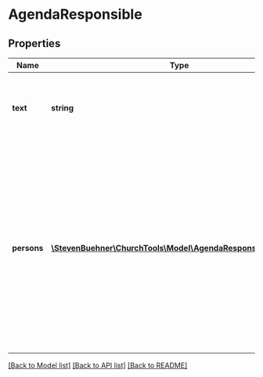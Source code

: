 # AgendaResponsible

## Properties
Name | Type | Description | Notes
------------ | ------------- | ------------- | -------------
**text** | **string** | Raw text string. You need to search-replace the placeholders yourself. | [optional] 
**persons** | [**\StevenBuehner\ChurchTools\Model\AgendaResponsiblePersons[]**](AgendaResponsiblePersons.md) | Array of all persons, who could be resolved from the text string. If a service has multiple positions, multiple objects are in the array with the same &#x60;service&#x60; text string. If a service is not yet set the &#x60;person&#x60; object will be null. | [optional] 

[[Back to Model list]](../../README.md#documentation-for-models) [[Back to API list]](../../README.md#documentation-for-api-endpoints) [[Back to README]](../../README.md)

